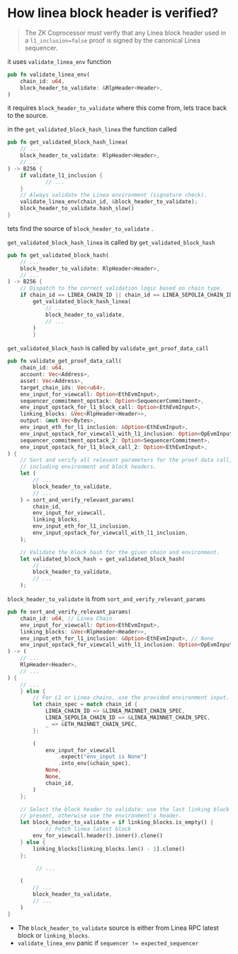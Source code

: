 # How linea block header is verified?

> The ZK Coprocessor must verify that any Linea block header used in a
> `l1_inclusion=false` proof is signed by the canonical Linea sequencer.

it uses `validate_linea_env` function

```rust
pub fn validate_linea_env(
    chain_id: u64,
    block_header_to_validate: &RlpHeader<Header>,
)
```

it requires `block_header_to_validate` where this come from, lets trace back to
the source.

in the `get_validated_block_hash_linea` the function called

```rust
pub fn get_validated_block_hash_linea(
    // ...
    block_header_to_validate: RlpHeader<Header>,
    // ...
) -> B256 {
    if validate_l1_inclusion {
		    // ...
    }
    // Always validate the Linea environment (signature check).
    validate_linea_env(chain_id, &block_header_to_validate);
    block_header_to_validate.hash_slow()
}

```

tets find the source of `block_header_to_validate` .

`get_validated_block_hash_linea` is called by `get_validated_block_hash`

```rust
pub fn get_validated_block_hash(
    // ...
    block_header_to_validate: RlpHeader<Header>,
    // ...
) -> B256 {
    // Dispatch to the correct validation logic based on chain type.
    if chain_id == LINEA_CHAIN_ID || chain_id == LINEA_SEPOLIA_CHAIN_ID {
        get_validated_block_hash_linea(
            // ...
            block_header_to_validate,
            // ...
        )
		}
```

`get_validated_block_hash` is called by `validate_get_proof_data_call`

```rust
pub fn validate_get_proof_data_call(
    chain_id: u64,
    account: Vec<Address>,
    asset: Vec<Address>,
    target_chain_ids: Vec<u64>,
    env_input_for_viewcall: Option<EthEvmInput>,
    sequencer_commitment_opstack: Option<SequencerCommitment>,
    env_input_opstack_for_l1_block_call: Option<EthEvmInput>,
    linking_blocks: &Vec<RlpHeader<Header>>,
    output: &mut Vec<Bytes>,
    env_input_eth_for_l1_inclusion: &Option<EthEvmInput>,
    env_input_opstack_for_viewcall_with_l1_inclusion: Option<OpEvmInput>,
    sequencer_commitment_opstack_2: Option<SequencerCommitment>,
    env_input_opstack_for_l1_block_call_2: Option<EthEvmInput>,
) {
    // Sort and verify all relevant parameters for the proof data call,
    // including environment and block headers.
    let (
        // ...
        block_header_to_validate,
        // ...
    ) = sort_and_verify_relevant_params(
        chain_id,
        env_input_for_viewcall,
        linking_blocks,
        env_input_eth_for_l1_inclusion,
        env_input_opstack_for_viewcall_with_l1_inclusion,
    );

    // Validate the block hash for the given chain and environment.
    let validated_block_hash = get_validated_block_hash(
        // ...
        block_header_to_validate,
        // ...
    );

```

`block_header_to_validate` is from `sort_and_verify_relevant_params`

```rust
pub fn sort_and_verify_relevant_params(
    chain_id: u64, // Linea Chain
    env_input_for_viewcall: Option<EthEvmInput>,
    linking_blocks: &Vec<RlpHeader<Header>>,
    env_input_eth_for_l1_inclusion: &Option<EthEvmInput>, // None
    env_input_opstack_for_viewcall_with_l1_inclusion: Option<OpEvmInput>, // None
) -> (
    // ...
    RlpHeader<Header>,
    // ...
) {
    // ...
    } else {
        // For L1 or Linea chains, use the provided environment input.
        let chain_spec = match chain_id {
            LINEA_CHAIN_ID => &LINEA_MAINNET_CHAIN_SPEC,
            LINEA_SEPOLIA_CHAIN_ID => &LINEA_MAINNET_CHAIN_SPEC,
            _ => &ETH_MAINNET_CHAIN_SPEC,
        };

        (
            env_input_for_viewcall
                .expect("env_input is None")
                .into_env(&chain_spec),
            None,
            None,
            chain_id,
        )
    };

    // Select the block header to validate: use the last linking block if
    // present, otherwise use the environment's header.
    let block_header_to_validate = if linking_blocks.is_empty() {
		    // Fetch linea latest block
        env_for_viewcall.header().inner().clone()
    } else {
        linking_blocks[linking_blocks.len() - 1].clone()
    };

		 // ...

    (
        // ...
        block_header_to_validate,
        // ...
    )
}

```

- The `block_header_to_validate` source is either from Linea RPC latest block or
  `linking_blocks`.
- `validate_linea_env` panic if `sequencer != expected_sequencer`
